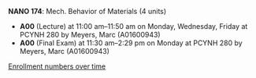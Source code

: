 **NANO 174**: Mech. Behavior of Materials (4 units)

- **A00** (Lecture) at 11:00 am–11:50 am on Monday, Wednesday, Friday at PCYNH 280 by Meyers, Marc (A01600943)
- **A00** (Final Exam) at 11:30 am–2:29 pm on Monday at PCYNH 280 by Meyers, Marc (A01600943)

[Enrollment numbers over time](./NANO174.tsv)
